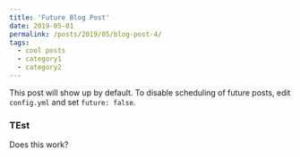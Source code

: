 ```yaml
---
title: 'Future Blog Post'
date: 2019-05-01
permalink: /posts/2019/05/blog-post-4/
tags:
  - cool posts
  - category1
  - category2
---
```


This post will show up by default. To disable scheduling of future posts, edit `config.yml` and set `future: false`. 

### TEst

Does this work?